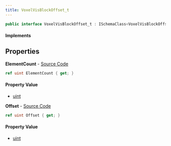```yaml
---
title: VoxelVisBlockOffset_t
---
```


```csharp
public interface VoxelVisBlockOffset_t : ISchemaClass<VoxelVisBlockOffset_t>, ISchemaField, ISchemaClass, INativeHandle
```

#### Implements

## Properties

**ElementCount** - [Source Code](https://github.com/swiftly-solution/swiftlys2/blob/master/managed/src/SwiftlyS2.Generated/Schemas/Interfaces/VoxelVisBlockOffset_t.cs#L18)

```csharp
ref uint ElementCount { get; }
```

#### Property Value

- [uint](https://learn.microsoft.com/dotnet/api/system.uint32)

**Offset** - [Source Code](https://github.com/swiftly-solution/swiftlys2/blob/master/managed/src/SwiftlyS2.Generated/Schemas/Interfaces/VoxelVisBlockOffset_t.cs#L16)

```csharp
ref uint Offset { get; }
```

#### Property Value

- [uint](https://learn.microsoft.com/dotnet/api/system.uint32)

